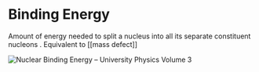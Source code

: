 # Binding Energy
Amount of energy needed to split a nucleus into all its separate constituent nucleons . Equivalent to  [[mass defect]]

![Nuclear Binding Energy – University Physics Volume 3](https://imgr.search.brave.com/Hkec6Qw3iO422QVPuyDcCesIZqEGlKOvvsDkshfvWR8/fit/650/231/ce/1/aHR0cHM6Ly9vcGVu/dGV4dGJjLmNhL3Vu/aXZlcnNpdHlwaHlz/aWNzdjNvcGVuc3Rh/eC93cC1jb250ZW50/L3VwbG9hZHMvc2l0/ZXMvMjczLzIwMTkv/MDcvQ05YX1VQaHlz/aWNzXzQzXzAyX0Jp/bmRFbmVyZ3ktMS5q/cGc)